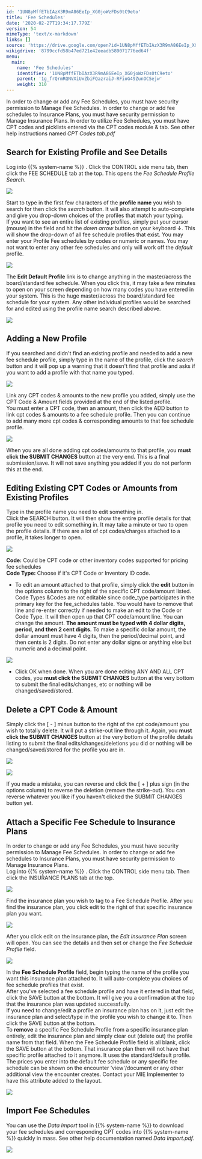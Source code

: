 ```yaml
---
id: '1UN8pMffETbIAzX3R9mA86EeIp_XG0joWzFDs0tC9eto'
title: 'Fee Schedules'
date: '2020-02-27T19:34:17.779Z'
version: 54
mimeType: 'text/x-markdown'
links: []
source: 'https://drive.google.com/open?id=1UN8pMffETbIAzX3R9mA86EeIp_XG0joWzFDs0tC9eto'
wikigdrive: '8799ccfd58b47ed721e42eeadb589071776ed64f'
menu:
  main:
    name: 'Fee Schedules'
    identifier: '1UN8pMffETbIAzX3R9mA86EeIp_XG0joWzFDs0tC9eto'
    parent: '1g_frQrmRQNVXiUxZbiFQazraiJ-RFioG49ZunOCSejw'
    weight: 310
---
```

In order to change or add any Fee Schedules, you must have security permission to Manage Fee Schedules. In order to change or add fee schedules to Insurance Plans, you must have security permission to Manage Insurance Plans. In order to utilize Fee Schedules, you must have CPT codes and picklists entered via the CPT codes module & tab. See other help instructions named *CPT Codes tab.pdf*
  
## Search for Existing Profile and See Details  
  
Log into {{% system-name %}} . Click the CONTROL side menu tab, then click the FEE SCHEDULE tab at the top. This opens the *Fee Schedule Profile Search*.
  
![](../fee-schedules.assets/1000020100000382000000FDD656838B113472BB.png)  

Start to type in the first few characters of the **profile name** you wish to search for then click the *search* button. It will also attempt to auto-complete and give you drop-down choices of the profiles that match your typing.  
If you want to see an entire list of existing profiles, simply put your cursor (mouse) in the field and hit the *down arrow* button on your keyboard ↓. This will show the drop-down of all fee schedule profiles that exist. You may enter your Profile Fee schedules by codes or numeric or names. You may not want to enter any other fee schedules and only will work off the *default* profile.
  
![](../fee-schedules.assets/1000020100000269000000A3157904095F0C8D3A.png)  

The **Edit Default Profile** link is to change anything in the master/across the board/standard fee schedule. When you click this, it may take a few minutes to open on your screen depending on how many codes you have entered in your system. This is the huge master/across the board/standard fee schedule for your system. Any other individual profiles would be searched for and edited using the profile name search described above.
  
![](../fee-schedules.assets/100002010000031C000000E40BA2FB20C1B3A156.png)  

  
## Adding a New Profile  
  
If you searched and didn't find an existing profile and needed to add a new fee schedule profile, simply type in the name of the profile, click the *search* button and it will pop up a warning that it doesn't find that profile and asks if you want to add a profile with that name you typed.
  
![](../fee-schedules.assets/1000020100000274000000EE4975E5550546D0F6.png)  

Link any CPT codes & amounts to the new profile you added, simply use the CPT Code & Amount fields provided at the end of the listed profile.  
You must enter a CPT code, then an amount, then click the ADD button to link cpt codes & amounts to a fee schedule profile. Then you can continue to add many more cpt codes & corresponding amounts to that fee schedule profile.
  
![](../fee-schedules.assets/10000201000001F10000007ED29A6A5B6B006543.png)  

When you are all done adding cpt codes/amounts to that profile, you **must click the SUBMIT CHANGES** button at the very end. This is a final submission/save. It will not save anything you added if you do not perform this at the end.
  
## Editing Existing CPT Codes or Amounts from Existing Profiles  
  
Type in the profile name you need to edit something in.  
Click the SEARCH button. It will then show the entire profile details for that profile you need to edit something in. It may take a minute or two to open the profile details. If there are a lot of cpt codes/charges attached to a profile, it takes longer to open.
  
![](../fee-schedules.assets/10000201000001EF000000C66BD76FA61E50772E.png)  

**Code:** Could be CPT code or other inventory codes supported for pricing fee schedules  
**Code Type:** Choose if it's CPT Code or Inventory ID code.
* To edit an amount attached to that profile, simply click the <strong>edit</strong> button in the options column to the right of the specific CPT code/amount listed. Code Types &Codes are not editable since code_type participates in the primary key for the fee_schedules table. You would have to remove that line and re-enter correctly if needed to make an edit to the Code or Code Type. It will then open up that CPT code/amount line. You can change the amount. <strong>The amount must be typed with 4 dollar digits, period, and then 2 cent digits.</strong> To make a specific dollar amount, the dollar amount must have 4 digits, then the period/decimal point, and then cents is 2 digits. Do not enter any dollar signs or anything else but numeric and a decimal point.
  
![](../fee-schedules.assets/10000201000002950000006503C90A365C695288.png)  

* Click OK when done. When you are done editing ANY AND ALL CPT codes, you <strong>must click the SUBMIT CHANGES</strong> button at the very bottom to submit the final edits/changes, etc or nothing will be changed/saved/stored.
  
## Delete a CPT Code & Amount  
  
Simply click the [ - ] minus button to the right of the cpt code/amount you wish to totally delete. It will put a strike-out line through it. Again, you **must click the SUBMIT CHANGES** button at the very bottom of the profile details listing to submit the final edits/changes/deletions you did or nothing will be changed/saved/stored for the profile you are in.
  
![](../fee-schedules.assets/1000020100000288000000A1B5B3549DCDAADFED.png)  
  
 ![](../fee-schedules.assets/1000020100000267000000A64AF86389A37188F5.png)  
  
If you made a mistake, you can reverse and click the [ + ] plus sign (in the options column) to reverse the deletion (remove the strike-out). You can reverse whatever you like if you haven't clicked the SUBMIT CHANGES button yet.
  
## Attach a Specific Fee Schedule to Insurance Plans  
  
In order to change or add any Fee Schedules, you must have security permission to Manage Fee Schedules. In order to change or add fee schedules to Insurance Plans, you must have security permission to Manage Insurance Plans.  
Log into {{% system-name %}} . Click the CONTROL side menu tab. Then click the INSURANCE PLANS tab at the top.
  
![](../fee-schedules.assets/10000201000005470000017ED9A99A74FC0AD164.png)  

Find the insurance plan you wish to tag to a Fee Schedule Profile. After you find the insurance plan, you click edit to the right of that specific insurance plan you want.
  
![](../fee-schedules.assets/10000201000004A8000000D41F8645137429D46E.png)  

After you click edit on the insurance plan, the *Edit Insurance Plan* screen will open. You can see the details and then set or change the *Fee Schedule Profile* field.
  
![](../fee-schedules.assets/10000201000002DB00000147E62AD60835B3D62E.png)  

In the **Fee Schedule Profile** field, begin typing the name of the profile you want this insurance plan attached to. It will auto-complete you choices of fee schedule profiles that exist.  
After you've selected a fee schedule profile and have it entered in that field, click the SAVE button at the bottom. It will give you a confirmation at the top that the insurance plan was updated successfully.  
If you need to change/edit a profile an insurance plan has on it, just edit the insurance plan and select/type in the profile you wish to change it to. Then click the SAVE button at the bottom.  
To **remove** a specific Fee Schedule Profile from a specific insurance plan entirely, edit the insurance plan and simply clear out (delete out) the profile name from that field. When the Fee Schedule Profile field is all blank, click the SAVE button at the bottom. That insurance plan then will not have that specific profile attached to it anymore. It uses the standard/default profile.  
The prices you enter into the default fee schedule or any specific fee schedule can be shown on the encounter ‘view'/document or any other additional view the encounter creates. Contact your MIE Implementer to have this attribute added to the layout.
  
![](../fee-schedules.assets/1000020100000352000000FE4D2BE68F9B1E6C6D.png)  

  
## Import Fee Schedules  
  
You can use the *Data Import* tool in {{% system-name %}} to download your fee schedules and corresponding CPT codes into {{% system-name %}} quickly in mass. See other help documentation named *Data Import.pdf*.
  
![](../fee-schedules.assets/10000201000004DF000001E4CF8E31772D36D892.png)  

